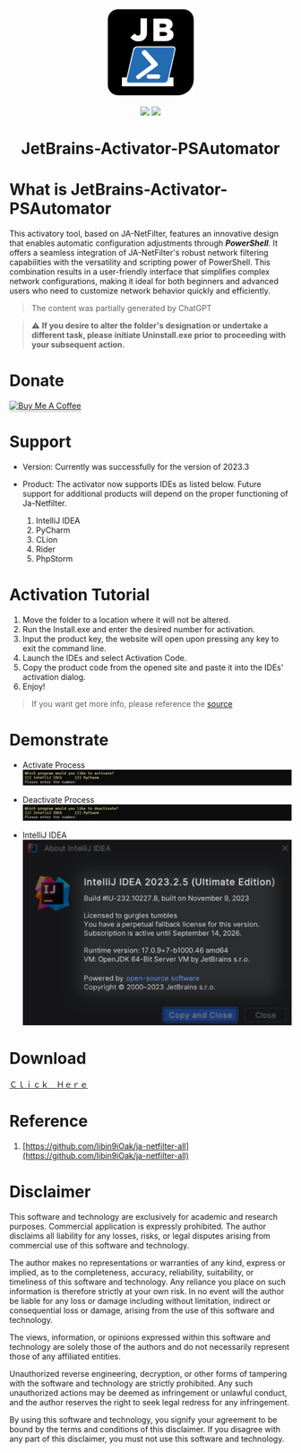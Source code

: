 <div align="center">
  
  <a href="">![](logo.png)</a>
  <br/><br/>
  <a href="">![](https://img.shields.io/badge/release-v1.0.0-blue)</a>
  <a href="">![](https://img.shields.io/badge/star-7-yellow)</a>
  # JetBrains-Activator-PSAutomator
  
</div>

# What is JetBrains-Activator-PSAutomator
This activatory tool, based on JA-NetFilter, features an innovative design that enables automatic configuration adjustments through ***PowerShell***. It offers a seamless integration of JA-NetFilter's robust network filtering capabilities with the versatility and scripting power of PowerShell. This combination results in a user-friendly interface that simplifies complex network configurations, making it ideal for both beginners and advanced users who need to customize network behavior quickly and efficiently.
> The content was partially generated by ChatGPT

> :warning: **If you desire to alter the folder's designation or undertake a different task, please initiate Uninstall.exe prior to proceeding with your subsequent action.**

# Donate
<a href="https://buymeacoffee.com/asd66998855" target="_blank"><img src="https://www.buymeacoffee.com/assets/img/custom_images/orange_img.png" alt="Buy Me A Coffee" style="height: 41px !important;width: 174px !important;box-shadow: 0px 3px 2px 0px rgba(190, 190, 190, 0.5) !important;-webkit-box-shadow: 0px 3px 2px 0px rgba(190, 190, 190, 0.5) !important;" ></a>


# Support
- Version: Currently was successfully for the version of 2023.3 

- Product: The activator now supports IDEs as listed below. Future support for additional products will depend on the proper functioning of Ja-Netfilter.
  1. IntelliJ IDEA
  2. PyCharm
  3. CLion
  4. Rider
  5. PhpStorm

# Activation Tutorial
1. Move the folder to a location where it will not be altered.
2. Run the Install.exe and enter the desired number for activation.
3. Input the product key, the website will open upon pressing any key to exit the command line.
4. Launch the IDEs and select Activation Code.
5. Copy the product code from the opened site and paste it into the IDEs' activation dialog.
6. Enjoy!
> If you want get more info, please reference the [source](#Reference)

# Demonstrate
- Activate Process
![Activate Demo](./activate.png)

- Deactivate Process
![Deactivate Demo](./deactivate.png)

- IntelliJ IDEA
![IntelliJ IDEA](./idea.png)

# Download
[Ｃｌｉｃｋ　Ｈｅｒｅ](https://github.com/Clyde2034/JetBrains-Activator-PSAutomator/releases)

# Reference
1. [https://github.com/libin9iOak/ja-netfilter-all](https://github.com/libin9iOak/ja-netfilter-all)

# Disclaimer
This software and technology are exclusively for academic and research purposes. Commercial application is expressly prohibited. The author disclaims all liability for any losses, risks, or legal disputes arising from commercial use of this software and technology.

The author makes no representations or warranties of any kind, express or implied, as to the completeness, accuracy, reliability, suitability, or timeliness of this software and technology. Any reliance you place on such information is therefore strictly at your own risk. In no event will the author be liable for any loss or damage including without limitation, indirect or consequential loss or damage, arising from the use of this software and technology.

The views, information, or opinions expressed within this software and technology are solely those of the authors and do not necessarily represent those of any affiliated entities.

Unauthorized reverse engineering, decryption, or other forms of tampering with the software and technology are strictly prohibited. Any such unauthorized actions may be deemed as infringement or unlawful conduct, and the author reserves the right to seek legal redress for any infringement.

By using this software and technology, you signify your agreement to be bound by the terms and conditions of this disclaimer. If you disagree with any part of this disclaimer, you must not use this software and technology.
